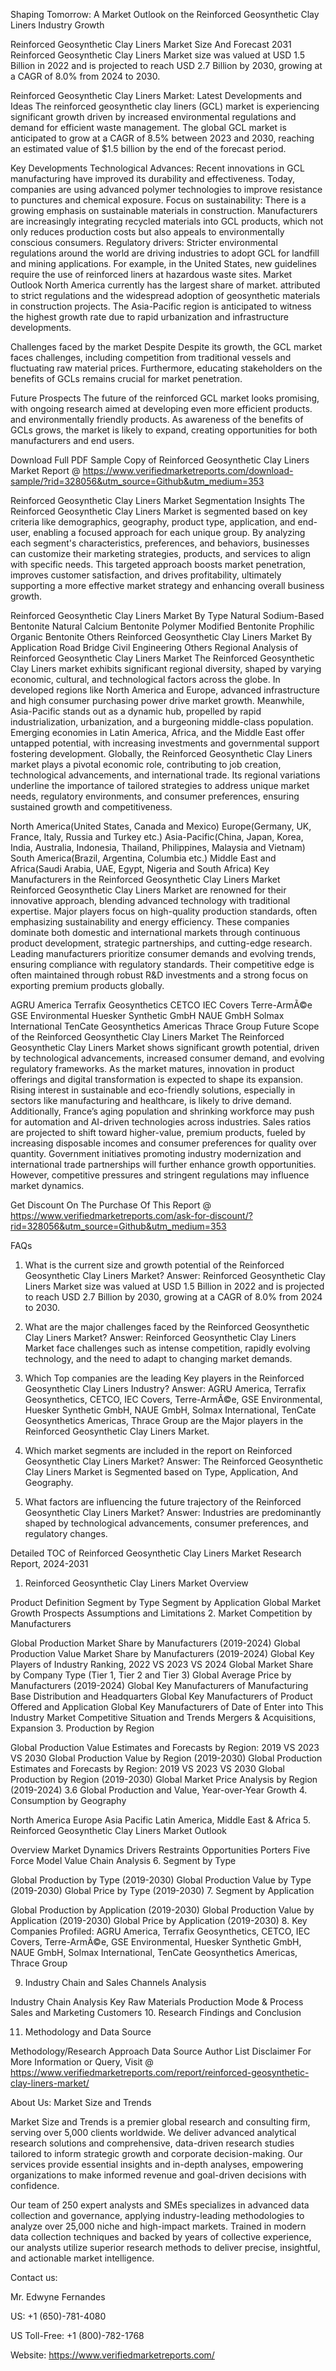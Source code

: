 Shaping Tomorrow: A Market Outlook on the Reinforced Geosynthetic Clay Liners Industry Growth


Reinforced Geosynthetic Clay Liners Market Size And Forecast 2031
Reinforced Geosynthetic Clay Liners Market size was valued at USD 1.5 Billion in 2022 and is projected to reach USD 2.7 Billion by 2030, growing at a CAGR of 8.0% from 2024 to 2030.

Reinforced Geosynthetic Clay Liners Market: Latest Developments and Ideas
The reinforced geosynthetic clay liners (GCL) market is experiencing significant growth driven by increased environmental regulations and demand for efficient waste management. The global GCL market is anticipated to grow at a CAGR of 8.5% between 2023 and 2030, reaching an estimated value of $1.5 billion by the end of the forecast period.

Key Developments
Technological Advances: Recent innovations in GCL manufacturing have improved its durability and effectiveness. Today, companies are using advanced polymer technologies to improve resistance to punctures and chemical exposure.
Focus on sustainability: There is a growing emphasis on sustainable materials in construction. Manufacturers are increasingly integrating recycled materials into GCL products, which not only reduces production costs but also appeals to environmentally conscious consumers.
Regulatory drivers: Stricter environmental regulations around the world are driving industries to adopt GCL for landfill and mining applications. For example, in the United States, new guidelines require the use of reinforced liners at hazardous waste sites.
Market Outlook
North America currently has the largest share of market. attributed to strict regulations and the widespread adoption of geosynthetic materials in construction projects. The Asia-Pacific region is anticipated to witness the highest growth rate due to rapid urbanization and infrastructure developments.

Challenges faced by the market
Despite Despite its growth, the GCL market faces challenges, including competition from traditional vessels and fluctuating raw material prices. Furthermore, educating stakeholders on the benefits of GCLs remains crucial for market penetration.

Future Prospects
The future of the reinforced GCL market looks promising, with ongoing research aimed at developing even more efficient products. and environmentally friendly products. As awareness of the benefits of GCLs grows, the market is likely to expand, creating opportunities for both manufacturers and end users.

Download Full PDF Sample Copy of Reinforced Geosynthetic Clay Liners Market Report @ https://www.verifiedmarketreports.com/download-sample/?rid=328056&utm_source=Github&utm_medium=353

Reinforced Geosynthetic Clay Liners Market Segmentation Insights
The Reinforced Geosynthetic Clay Liners Market is segmented based on key criteria like demographics, geography, product type, application, and end-user, enabling a focused approach for each unique group. By analyzing each segment's characteristics, preferences, and behaviors, businesses can customize their marketing strategies, products, and services to align with specific needs. This targeted approach boosts market penetration, improves customer satisfaction, and drives profitability, ultimately supporting a more effective market strategy and enhancing overall business growth.

Reinforced Geosynthetic Clay Liners Market By Type
Natural Sodium-Based Bentonite
Natural Calcium Bentonite
Polymer Modified Bentonite
Prophilic Organic Bentonite
Others
Reinforced Geosynthetic Clay Liners Market By Application
Road Bridge
Civil Engineering
Others
Regional Analysis of Reinforced Geosynthetic Clay Liners Market
The Reinforced Geosynthetic Clay Liners market exhibits significant regional diversity, shaped by varying economic, cultural, and technological factors across the globe. In developed regions like North America and Europe, advanced infrastructure and high consumer purchasing power drive market growth. Meanwhile, Asia-Pacific stands out as a dynamic hub, propelled by rapid industrialization, urbanization, and a burgeoning middle-class population. Emerging economies in Latin America, Africa, and the Middle East offer untapped potential, with increasing investments and governmental support fostering development. Globally, the Reinforced Geosynthetic Clay Liners market plays a pivotal economic role, contributing to job creation, technological advancements, and international trade. Its regional variations underline the importance of tailored strategies to address unique market needs, regulatory environments, and consumer preferences, ensuring sustained growth and competitiveness.

North America(United States, Canada and Mexico)
Europe(Germany, UK, France, Italy, Russia and Turkey etc.)
Asia-Pacific(China, Japan, Korea, India, Australia, Indonesia, Thailand, Philippines, Malaysia and Vietnam)
South America(Brazil, Argentina, Columbia etc.)
Middle East and Africa(Saudi Arabia, UAE, Egypt, Nigeria and South Africa)
Key Manufacturers in the Reinforced Geosynthetic Clay Liners Market
Reinforced Geosynthetic Clay Liners Market are renowned for their innovative approach, blending advanced technology with traditional expertise. Major players focus on high-quality production standards, often emphasizing sustainability and energy efficiency. These companies dominate both domestic and international markets through continuous product development, strategic partnerships, and cutting-edge research. Leading manufacturers prioritize consumer demands and evolving trends, ensuring compliance with regulatory standards. Their competitive edge is often maintained through robust R&D investments and a strong focus on exporting premium products globally.

AGRU America
Terrafix Geosynthetics
CETCO
IEC Covers
Terre-ArmÃ©e
GSE Environmental
Huesker Synthetic GmbH
NAUE GmbH
Solmax International
TenCate Geosynthetics Americas
Thrace Group
Future Scope of the Reinforced Geosynthetic Clay Liners Market
The Reinforced Geosynthetic Clay Liners Market shows significant growth potential, driven by technological advancements, increased consumer demand, and evolving regulatory frameworks. As the market matures, innovation in product offerings and digital transformation is expected to shape its expansion. Rising interest in sustainable and eco-friendly solutions, especially in sectors like manufacturing and healthcare, is likely to drive demand. Additionally, France’s aging population and shrinking workforce may push for automation and AI-driven technologies across industries. Sales ratios are projected to shift toward higher-value, premium products, fueled by increasing disposable incomes and consumer preferences for quality over quantity. Government initiatives promoting industry modernization and international trade partnerships will further enhance growth opportunities. However, competitive pressures and stringent regulations may influence market dynamics.

Get Discount On The Purchase Of This Report @ https://www.verifiedmarketreports.com/ask-for-discount/?rid=328056&utm_source=Github&utm_medium=353

FAQs
1. What is the current size and growth potential of the Reinforced Geosynthetic Clay Liners Market?
Answer: Reinforced Geosynthetic Clay Liners Market size was valued at USD 1.5 Billion in 2022 and is projected to reach USD 2.7 Billion by 2030, growing at a CAGR of 8.0% from 2024 to 2030.

2. What are the major challenges faced by the Reinforced Geosynthetic Clay Liners Market?
Answer: Reinforced Geosynthetic Clay Liners Market face challenges such as intense competition, rapidly evolving technology, and the need to adapt to changing market demands.

3. Which Top companies are the leading Key players in the Reinforced Geosynthetic Clay Liners Industry?
Answer: AGRU America, Terrafix Geosynthetics, CETCO, IEC Covers, Terre-ArmÃ©e, GSE Environmental, Huesker Synthetic GmbH, NAUE GmbH, Solmax International, TenCate Geosynthetics Americas, Thrace Group are the Major players in the Reinforced Geosynthetic Clay Liners Market.

4. Which market segments are included in the report on Reinforced Geosynthetic Clay Liners Market?
Answer: The Reinforced Geosynthetic Clay Liners Market is Segmented based on Type, Application, And Geography.

5. What factors are influencing the future trajectory of the Reinforced Geosynthetic Clay Liners Market?
Answer: Industries are predominantly shaped by technological advancements, consumer preferences, and regulatory changes.

Detailed TOC of Reinforced Geosynthetic Clay Liners Market Research Report, 2024-2031
1. Reinforced Geosynthetic Clay Liners Market Overview

Product Definition
Segment by Type
Segment by Application
Global Market Growth Prospects
Assumptions and Limitations
2. Market Competition by Manufacturers

Global Production Market Share by Manufacturers (2019-2024)
Global Production Value Market Share by Manufacturers (2019-2024)
Global Key Players of Industry Ranking, 2022 VS 2023 VS 2024
Global Market Share by Company Type (Tier 1, Tier 2 and Tier 3)
Global Average Price by Manufacturers (2019-2024)
Global Key Manufacturers of Manufacturing Base Distribution and Headquarters
Global Key Manufacturers of Product Offered and Application
Global Key Manufacturers of Date of Enter into This Industry
Market Competitive Situation and Trends
Mergers & Acquisitions, Expansion
3. Production by Region

Global Production Value Estimates and Forecasts by Region: 2019 VS 2023 VS 2030
Global Production Value by Region (2019-2030)
Global Production Estimates and Forecasts by Region: 2019 VS 2023 VS 2030
Global Production by Region (2019-2030)
Global Market Price Analysis by Region (2019-2024) 3.6 Global Production and Value, Year-over-Year Growth
4. Consumption by Geography

North America
Europe
Asia Pacific
Latin America, Middle East & Africa
5. Reinforced Geosynthetic Clay Liners Market Outlook

Overview
Market Dynamics
Drivers
Restraints
Opportunities
Porters Five Force Model
Value Chain Analysis 
6. Segment by Type

Global Production by Type (2019-2030)
Global Production Value by Type (2019-2030)
Global Price by Type (2019-2030)
7. Segment by Application

Global Production by Application (2019-2030)
Global Production Value by Application (2019-2030)
Global Price by Application (2019-2030)
8. Key Companies Profiled: AGRU America, Terrafix Geosynthetics, CETCO, IEC Covers, Terre-ArmÃ©e, GSE Environmental, Huesker Synthetic GmbH, NAUE GmbH, Solmax International, TenCate Geosynthetics Americas, Thrace Group

9. Industry Chain and Sales Channels Analysis

Industry Chain Analysis
Key Raw Materials
Production Mode & Process
Sales and Marketing
Customers
10. Research Findings and Conclusion

11. Methodology and Data Source

Methodology/Research Approach
Data Source
Author List
Disclaimer
For More Information or Query, Visit @ https://www.verifiedmarketreports.com/report/reinforced-geosynthetic-clay-liners-market/

About Us: Market Size and Trends

Market Size and Trends is a premier global research and consulting firm, serving over 5,000 clients worldwide. We deliver advanced analytical research solutions and comprehensive, data-driven research studies tailored to inform strategic growth and corporate decision-making. Our services provide essential insights and in-depth analyses, empowering organizations to make informed revenue and goal-driven decisions with confidence.

Our team of 250 expert analysts and SMEs specializes in advanced data collection and governance, applying industry-leading methodologies to analyze over 25,000 niche and high-impact markets. Trained in modern data collection techniques and backed by years of collective experience, our analysts utilize superior research methods to deliver precise, insightful, and actionable market intelligence.

Contact us:

Mr. Edwyne Fernandes

US: +1 (650)-781-4080

US Toll-Free: +1 (800)-782-1768

Website: https://www.verifiedmarketreports.com/
